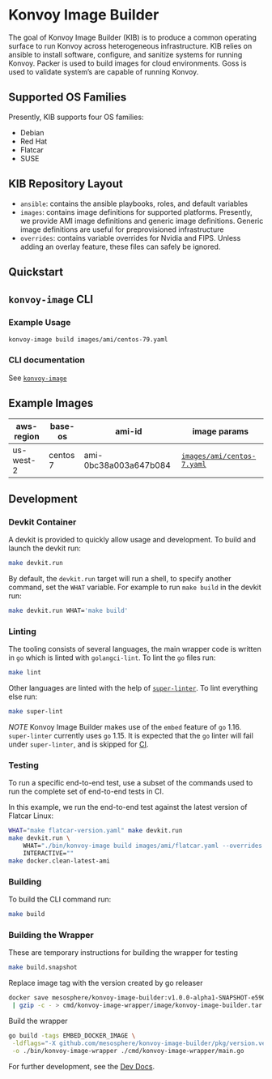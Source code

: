 # Konvoy Image Builder

The goal of Konvoy Image Builder (KIB) is to produce a common operating surface to run Konvoy across heterogeneous infrastructure. KIB relies on ansible to install software, configure, and sanitize systems for running Konvoy. Packer is used to build images for cloud environments. Goss is used to validate system’s are capable of running Konvoy.

## Supported OS Families

Presently, KIB supports four OS families:

- Debian
- Red Hat
- Flatcar
- SUSE

## KIB Repository Layout

- `ansible`: contains the ansible playbooks, roles, and default variables
- `images`: contains image definitions for supported platforms. Presently, we provide AMI image definitions and generic image definitions. Generic image definitions are useful for preprovisioned infrastructure
- `overrides`: contains variable overrides for Nvidia and FIPS. Unless adding an overlay feature, these files can safely be ignored.

## Quickstart

## `konvoy-image` CLI

### Example Usage

```sh
konvoy-image build images/ami/centos-79.yaml
```

### CLI documentation

See [`konvoy-image`](docs/cli/konvoy-image.md)

## Example Images

| aws-region | base-os  | ami-id                | image params                                           |
|------------|----------|-----------------------|--------------------------------------------------------|
| us-west-2  | centos 7 | ami-0bc38a003a647b084 | [`images/ami/centos-7.yaml`](images/ami/centos-7.yaml) |

## Development

### Devkit Container

A devkit is provided to quickly allow usage and development. To build and
launch the devkit run:

```sh
make devkit.run
```

By default, the `devkit.run` target will run a shell, to specify another
command, set the `WHAT` variable. For example to run `make build` in the
devkit run:

```sh
make devkit.run WHAT='make build'
```

### Linting

The tooling consists of several languages, the main wrapper code is written in
`go` which is linted with `golangci-lint`. To lint the `go` files run:

```sh
make lint
```

Other languages are linted with the help of
[`super-linter`](https://github.com/github/super-linter). To lint everything
else run:

```sh
make super-lint
```

*NOTE* Konvoy Image Builder makes use of the `embed` feature of `go` 1.16.
`super-linter` currently uses `go` 1.15. It is expected that the `go` linter
will fail under `super-linter`, and is skipped for
[CI](.github/workflows/lint.yml).

### Testing

To run a specific end-to-end test, use a subset of the commands used to run the complete set of end-to-end tests in CI.

In this example, we run the end-to-end test against the latest version of Flatcar Linux:

```sh
WHAT="make flatcar-version.yaml" make devkit.run
make devkit.run \
    WHAT="./bin/konvoy-image build images/ami/flatcar.yaml --overrides flatcar-version.yaml -v 5" \
    INTERACTIVE=""
make docker.clean-latest-ami
```

### Building

To build the CLI command run:

```sh
make build
```

### Building the Wrapper

These are temporary instructions for building the wrapper for testing

```sh
make build.snapshot
```

Replace image tag with the version created by go releaser

```sh
docker save mesosphere/konvoy-image-builder:v1.0.0-alpha1-SNAPSHOT-e590962 \
 | gzip -c - > cmd/konvoy-image-wrapper/image/konvoy-image-builder.tar.gz
```

Build the wrapper

```sh
go build -tags EMBED_DOCKER_IMAGE \
 -ldflags="-X github.com/mesosphere/konvoy-image-builder/pkg/version.version=v1.0.0-alpha1-SNAPSHOT-e590962" \
 -o ./bin/konvoy-image-wrapper ./cmd/konvoy-image-wrapper/main.go
```

For further development, see the [Dev Docs](docs/dev).
